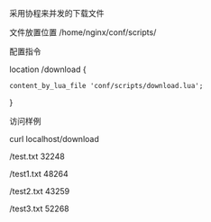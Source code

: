 采用协程来并发的下载文件

文件放置位置 /home/nginx/conf/scripts/

配置指令

location /download {

    content_by_lua_file 'conf/scripts/download.lua';
    
}

访问样例

curl localhost/download

/test.txt 32248

/test1.txt 48264

/test2.txt 43259

/test3.txt 52268

